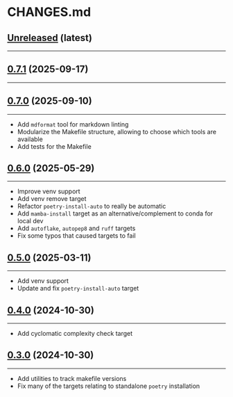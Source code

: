 # CHANGES.md

## [Unreleased](https://github.com/RolnickLab/lab-advanced-template/tree/main) (latest)

______________________________________________________________________

<!-- (New changes here in list form) -->

## [0.7.1](https://github.com/RolnickLab/lab-advanced-template/tree/makefile-0.7.1) (2025-09-17)

______________________________________________________________________

<!-- (New changes here in list form) -->

## [0.7.0](https://github.com/RolnickLab/lab-advanced-template/tree/makefile-0.7.0) (2025-09-10)

______________________________________________________________________

- Add `mdformat` tool for markdown linting
- Modularize the Makefile structure, allowing to choose which tools are available
- Add tests for the Makefile

## [0.6.0](https://github.com/RolnickLab/lab-advanced-template/tree/makefile-0.6.0) (2025-05-29)

______________________________________________________________________

- Improve venv support
- Add venv remove target
- Refactor `poetry-install-auto` to really be automatic
- Add `mamba-install` target as an alternative/complement to conda for local dev
- Add `autoflake`, `autopep8` and `ruff` targets
- Fix some typos that caused targets to fail

## [0.5.0](https://github.com/RolnickLab/lab-advanced-template/tree/makefile-0.5.0) (2025-03-11)

______________________________________________________________________

- Add venv support
- Update and fix `poetry-install-auto` target

## [0.4.0](https://github.com/RolnickLab/lab-advanced-template/tree/makefile-0.4.0) (2024-10-30)

______________________________________________________________________

- Add cyclomatic complexity check target

## [0.3.0](https://github.com/RolnickLab/lab-advanced-template/tree/makefile-0.3.0) (2024-10-30)

______________________________________________________________________

- Add utilities to track makefile versions
- Fix many of the targets relating to standalone `poetry` installation
